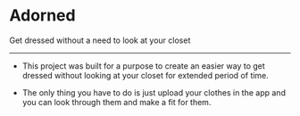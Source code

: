 # Adorned

Get dressed without a need to look at your closet


___________________________________________________________________________________________________________________________________________

- This project was built for a purpose to create an easier way to get dressed without looking at your closet for extended period of time.

- The only thing you have to do is just upload your clothes in the app and you can look through them and make a fit for them.
